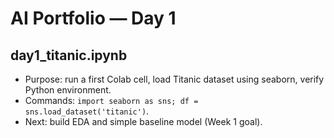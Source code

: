# AI Portfolio — Day 1
## day1_titanic.ipynb
- Purpose: run a first Colab cell, load Titanic dataset using seaborn, verify Python environment.
- Commands: `import seaborn as sns; df = sns.load_dataset('titanic')`.
- Next: build EDA and simple baseline model (Week 1 goal).
